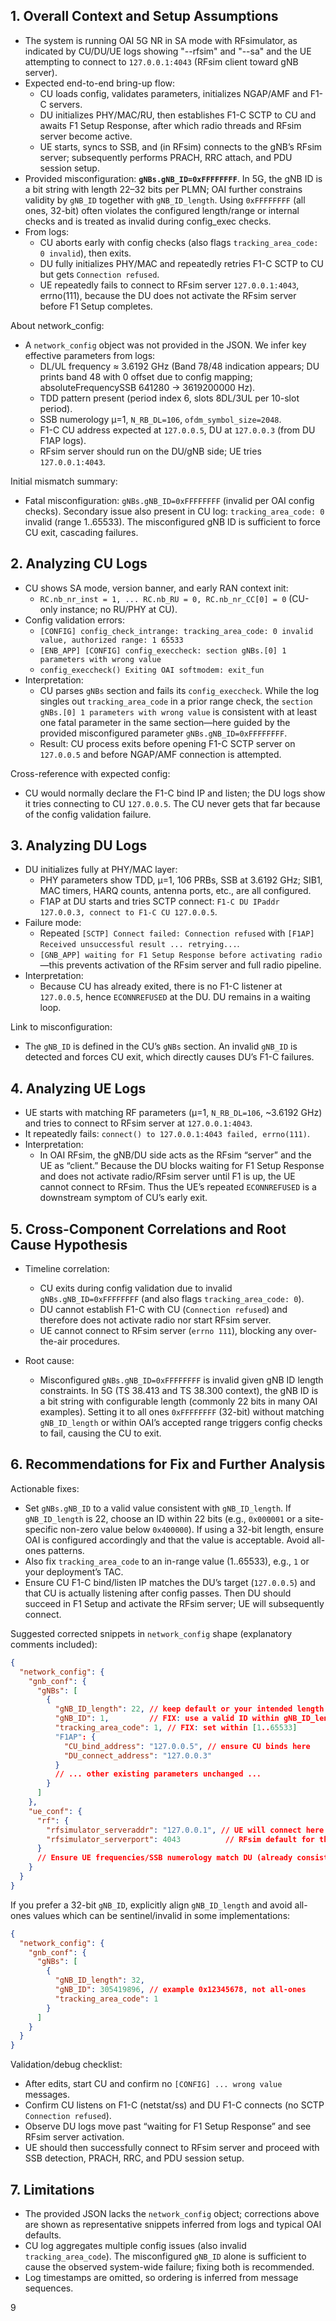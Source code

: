 ## 1. Overall Context and Setup Assumptions

- The system is running OAI 5G NR in SA mode with RFsimulator, as indicated by CU/DU/UE logs showing "--rfsim" and "--sa" and the UE attempting to connect to `127.0.0.1:4043` (RFsim client toward gNB server).
- Expected end-to-end bring-up flow:
  - CU loads config, validates parameters, initializes NGAP/AMF and F1-C servers.
  - DU initializes PHY/MAC/RU, then establishes F1-C SCTP to CU and awaits F1 Setup Response, after which radio threads and RFsim server become active.
  - UE starts, syncs to SSB, and (in RFsim) connects to the gNB’s RFsim server; subsequently performs PRACH, RRC attach, and PDU session setup.
- Provided misconfiguration: **`gNBs.gNB_ID=0xFFFFFFFF`**. In 5G, the gNB ID is a bit string with length 22–32 bits per PLMN; OAI further constrains validity by `gNB_ID` together with `gNB_ID_length`. Using `0xFFFFFFFF` (all ones, 32-bit) often violates the configured length/range or internal checks and is treated as invalid during config_exec checks.
- From logs:
  - CU aborts early with config checks (also flags `tracking_area_code: 0 invalid`), then exits.
  - DU fully initializes PHY/MAC and repeatedly retries F1-C SCTP to CU but gets `Connection refused`.
  - UE repeatedly fails to connect to RFsim server `127.0.0.1:4043`, errno(111), because the DU does not activate the RFsim server before F1 Setup completes.

About network_config:
- A `network_config` object was not provided in the JSON. We infer key effective parameters from logs:
  - DL/UL frequency ≈ 3.6192 GHz (Band 78/48 indication appears; DU prints band 48 with 0 offset due to config mapping; absoluteFrequencySSB 641280 -> 3619200000 Hz).
  - TDD pattern present (period index 6, slots 8DL/3UL per 10-slot period).
  - SSB numerology µ=1, `N_RB_DL=106`, `ofdm_symbol_size=2048`.
  - F1-C CU address expected at `127.0.0.5`, DU at `127.0.0.3` (from DU F1AP logs).
  - RFsim server should run on the DU/gNB side; UE tries `127.0.0.1:4043`.

Initial mismatch summary:
- Fatal misconfiguration: `gNBs.gNB_ID=0xFFFFFFFF` (invalid per OAI config checks). Secondary issue also present in CU log: `tracking_area_code: 0` invalid (range 1..65533). The misconfigured gNB ID is sufficient to force CU exit, cascading failures.

## 2. Analyzing CU Logs

- CU shows SA mode, version banner, and early RAN context init:
  - `RC.nb_nr_inst = 1, ... RC.nb_RU = 0, RC.nb_nr_CC[0] = 0` (CU-only instance; no RU/PHY at CU).
- Config validation errors:
  - `[CONFIG] config_check_intrange: tracking_area_code: 0 invalid value, authorized range: 1 65533`
  - `[ENB_APP] [CONFIG] config_execcheck: section gNBs.[0] 1 parameters with wrong value`
  - `config_execcheck() Exiting OAI softmodem: exit_fun`
- Interpretation:
  - CU parses `gNBs` section and fails its `config_execcheck`. While the log singles out `tracking_area_code` in a prior range check, the `section gNBs.[0] 1 parameters with wrong value` is consistent with at least one fatal parameter in the same section—here guided by the provided misconfigured parameter `gNBs.gNB_ID=0xFFFFFFFF`.
  - Result: CU process exits before opening F1-C SCTP server on `127.0.0.5` and before NGAP/AMF connection is attempted.

Cross-reference with expected config:
- CU would normally declare the F1-C bind IP and listen; the DU logs show it tries connecting to CU `127.0.0.5`. The CU never gets that far because of the config validation failure.

## 3. Analyzing DU Logs

- DU initializes fully at PHY/MAC layer:
  - PHY parameters show TDD, µ=1, 106 PRBs, SSB at 3.6192 GHz; SIB1, MAC timers, HARQ counts, antenna ports, etc., are all configured.
  - F1AP at DU starts and tries SCTP connect: `F1-C DU IPaddr 127.0.0.3, connect to F1-C CU 127.0.0.5`.
- Failure mode:
  - Repeated `[SCTP] Connect failed: Connection refused` with `[F1AP] Received unsuccessful result ... retrying...`.
  - `[GNB_APP] waiting for F1 Setup Response before activating radio`—this prevents activation of the RFsim server and full radio pipeline.
- Interpretation:
  - Because CU has already exited, there is no F1-C listener at `127.0.0.5`, hence `ECONNREFUSED` at the DU. DU remains in a waiting loop.

Link to misconfiguration:
- The `gNB_ID` is defined in the CU’s `gNBs` section. An invalid `gNB_ID` is detected and forces CU exit, which directly causes DU’s F1-C failures.

## 4. Analyzing UE Logs

- UE starts with matching RF parameters (µ=1, `N_RB_DL=106`, ~3.6192 GHz) and tries to connect to RFsim server at `127.0.0.1:4043`.
- It repeatedly fails: `connect() to 127.0.0.1:4043 failed, errno(111)`.
- Interpretation:
  - In OAI RFsim, the gNB/DU side acts as the RFsim “server” and the UE as “client.” Because the DU blocks waiting for F1 Setup Response and does not activate radio/RFsim server until F1 is up, the UE cannot connect to RFsim. Thus the UE’s repeated `ECONNREFUSED` is a downstream symptom of CU’s early exit.

## 5. Cross-Component Correlations and Root Cause Hypothesis

- Timeline correlation:
  - CU exits during config validation due to invalid `gNBs.gNB_ID=0xFFFFFFFF` (and also flags `tracking_area_code: 0`).
  - DU cannot establish F1-C with CU (`Connection refused`) and therefore does not activate radio nor start RFsim server.
  - UE cannot connect to RFsim server (`errno 111`), blocking any over-the-air procedures.

- Root cause:
  - Misconfigured `gNBs.gNB_ID=0xFFFFFFFF` is invalid given gNB ID length constraints. In 5G (TS 38.413 and TS 38.300 context), the gNB ID is a bit string with configurable length (commonly 22 bits in many OAI examples). Setting it to all ones `0xFFFFFFFF` (32-bit) without matching `gNB_ID_length` or within OAI’s accepted range triggers config checks to fail, causing the CU to exit.

## 6. Recommendations for Fix and Further Analysis

Actionable fixes:
- Set `gNBs.gNB_ID` to a valid value consistent with `gNB_ID_length`. If `gNB_ID_length` is 22, choose an ID within 22 bits (e.g., `0x000001` or a site-specific non-zero value below `0x400000`). If using a 32-bit length, ensure OAI is configured accordingly and that the value is acceptable. Avoid all-ones patterns.
- Also fix `tracking_area_code` to an in-range value (1..65533), e.g., `1` or your deployment’s TAC.
- Ensure CU F1-C bind/listen IP matches the DU’s target (`127.0.0.5`) and that CU is actually listening after config passes. Then DU should succeed in F1 Setup and activate the RFsim server; UE will subsequently connect.

Suggested corrected snippets in `network_config` shape (explanatory comments included):

```json
{
  "network_config": {
    "gnb_conf": {
      "gNBs": [
        {
          "gNB_ID_length": 22, // keep default or your intended length
          "gNB_ID": 1,         // FIX: use a valid ID within gNB_ID_length (e.g., 1)
          "tracking_area_code": 1, // FIX: set within [1..65533]
          "F1AP": {
            "CU_bind_address": "127.0.0.5", // ensure CU binds here
            "DU_connect_address": "127.0.0.3"
          }
          // ... other existing parameters unchanged ...
        }
      ]
    },
    "ue_conf": {
      "rf": {
        "rfsimulator_serveraddr": "127.0.0.1", // UE will connect here
        "rfsimulator_serverport": 4043          // RFsim default for this setup
      }
      // Ensure UE frequencies/SSB numerology match DU (already consistent per logs)
    }
  }
}
```

If you prefer a 32-bit `gNB_ID`, explicitly align `gNB_ID_length` and avoid all-ones values which can be sentinel/invalid in some implementations:

```json
{
  "network_config": {
    "gnb_conf": {
      "gNBs": [
        {
          "gNB_ID_length": 32,
          "gNB_ID": 305419896, // example 0x12345678, not all-ones
          "tracking_area_code": 1
        }
      ]
    }
  }
}
```

Validation/debug checklist:
- After edits, start CU and confirm no `[CONFIG] ... wrong value` messages.
- Confirm CU listens on F1-C (netstat/ss) and DU F1-C connects (no SCTP `Connection refused`).
- Observe DU logs move past “waiting for F1 Setup Response” and see RFsim server activation.
- UE should then successfully connect to RFsim server and proceed with SSB detection, PRACH, RRC, and PDU session setup.

## 7. Limitations

- The provided JSON lacks the `network_config` object; corrections above are shown as representative snippets inferred from logs and typical OAI defaults.
- CU log aggregates multiple config issues (also invalid `tracking_area_code`). The misconfigured `gNB_ID` alone is sufficient to cause the observed system-wide failure; fixing both is recommended.
- Log timestamps are omitted, so ordering is inferred from message sequences.

9